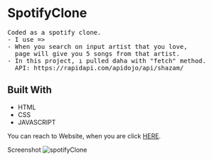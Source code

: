 # SpotifyClone
<!DOCTYPE html>
<html lang="en">
<head>
    <meta charset="UTF-8">
</head>
<body>
    
  <pre>Coded as a spotify clone.
- I use => 
- When you search on input artist that you love, 
  page will give you 5 songs from that artist.
- In this project, ı pulled daha with "fetch" method. 
  API: https://rapidapi.com/apidojo/api/shazam/
</pre>
<h2 id="built-with">Built With</h2>
  <ul>
    <li>HTML</li>
    <li>CSS</li>
    <li>JAVASCRIPT</li>
  </ul>
<p>You can reach to Website, when you are click <a href="https://spotiffyyclone.netlify.app/">HERE</a>.</p>

</body>
</html>

Screenshot ![spotifyClone](spotifyclone.gif)


<!-- likelama ekle projeye -->
